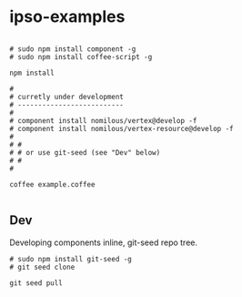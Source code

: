 ipso-examples
=============

```

# sudo npm install component -g
# sudo npm install coffee-script -g

npm install

#
# curretly under development
# --------------------------
# 
# component install nomilous/vertex@develop -f
# component install nomilous/vertex-resource@develop -f
# 
# #
# # or use git-seed (see "Dev" below)
# # 
#

coffee example.coffee


```


Dev
---

Developing components inline, git-seed repo tree.

```
# sudo npm install git-seed -g
# git seed clone 

git seed pull

```

